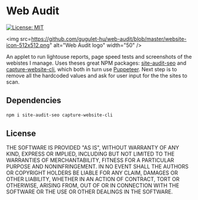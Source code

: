 # Web Audit
[![License: MIT](https://img.shields.io/badge/License-MIT-red.svg)](https://opensource.org/licenses/MIT)

<img src=https://github.com/gugulet-hu/web-audit/blob/master/website-icon-512x512.png" alt="Web Audit logo" width="50" />

An applet to run lightouse reports, page speed tests and screenshots of the webistes I manage. Uses theses great NPM packages: [site-audit-seo](https://github.com/viasite/site-audit-seo) and [capture-website-cli](https://github.com/sindresorhus/capture-website-cli), which both in turn use [Puppeteer](https://github.com/puppeteer/puppeteer). Next step is to remove all the hardcoded values and ask for user input for the the sites to scan.

## Dependencies

```bash
npm i site-audit-seo capture-website-cli
```

## License

THE SOFTWARE IS PROVIDED "AS IS", WITHOUT WARRANTY OF ANY KIND, EXPRESS OR IMPLIED, INCLUDING BUT NOT LIMITED TO THE WARRANTIES OF MERCHANTABILITY, FITNESS FOR A PARTICULAR PURPOSE AND NONINFRINGEMENT. IN NO EVENT SHALL THE AUTHORS OR COPYRIGHT HOLDERS BE LIABLE FOR ANY CLAIM, DAMAGES OR OTHER LIABILITY, WHETHER IN AN ACTION OF CONTRACT, TORT OR OTHERWISE, ARISING FROM, OUT OF OR IN CONNECTION WITH THE SOFTWARE OR THE USE OR OTHER DEALINGS IN THE SOFTWARE.
